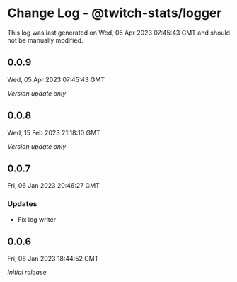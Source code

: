 # Change Log - @twitch-stats/logger

This log was last generated on Wed, 05 Apr 2023 07:45:43 GMT and should not be manually modified.

## 0.0.9
Wed, 05 Apr 2023 07:45:43 GMT

_Version update only_

## 0.0.8
Wed, 15 Feb 2023 21:18:10 GMT

_Version update only_

## 0.0.7
Fri, 06 Jan 2023 20:46:27 GMT

### Updates

- Fix log writer

## 0.0.6
Fri, 06 Jan 2023 18:44:52 GMT

_Initial release_

